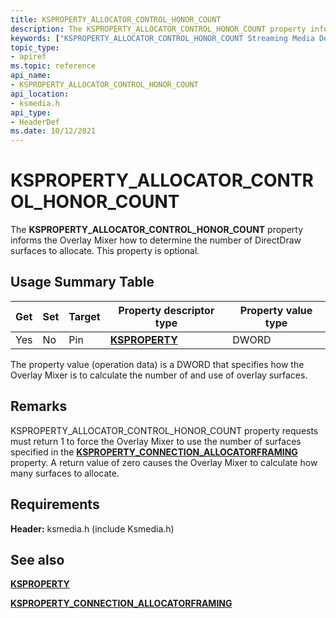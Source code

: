 ```yaml
---
title: KSPROPERTY_ALLOCATOR_CONTROL_HONOR_COUNT
description: The KSPROPERTY_ALLOCATOR_CONTROL_HONOR_COUNT property informs the Overlay Mixer how to determine the number of DirectDraw surfaces to allocate. This property is optional.
keywords: ["KSPROPERTY_ALLOCATOR_CONTROL_HONOR_COUNT Streaming Media Devices"]
topic_type:
- apiref
ms.topic: reference
api_name:
- KSPROPERTY_ALLOCATOR_CONTROL_HONOR_COUNT
api_location:
- ksmedia.h
api_type:
- HeaderDef
ms.date: 10/12/2021
---
```


# KSPROPERTY_ALLOCATOR_CONTROL_HONOR_COUNT

The **KSPROPERTY_ALLOCATOR_CONTROL_HONOR_COUNT** property informs the Overlay Mixer how to determine the number of DirectDraw surfaces to allocate. This property is optional.

## Usage Summary Table

| Get | Set | Target | Property descriptor type | Property value type |
|--|--|--|--|--|
| Yes | No | Pin | [**KSPROPERTY**](./ksproperty-structure.md) | DWORD |

The property value (operation data) is a DWORD that specifies how the Overlay Mixer is to calculate the number of and use of overlay surfaces.

## Remarks

KSPROPERTY_ALLOCATOR_CONTROL_HONOR_COUNT property requests must return 1 to force the Overlay Mixer to use the number of surfaces specified in the [**KSPROPERTY_CONNECTION_ALLOCATORFRAMING**](ksproperty-connection-allocatorframing.md) property. A return value of zero causes the Overlay Mixer to calculate how many surfaces to allocate.

## Requirements

**Header:** ksmedia.h (include Ksmedia.h)

## See also

[**KSPROPERTY**](ksproperty-structure.md)

[**KSPROPERTY_CONNECTION_ALLOCATORFRAMING**](ksproperty-connection-allocatorframing.md)